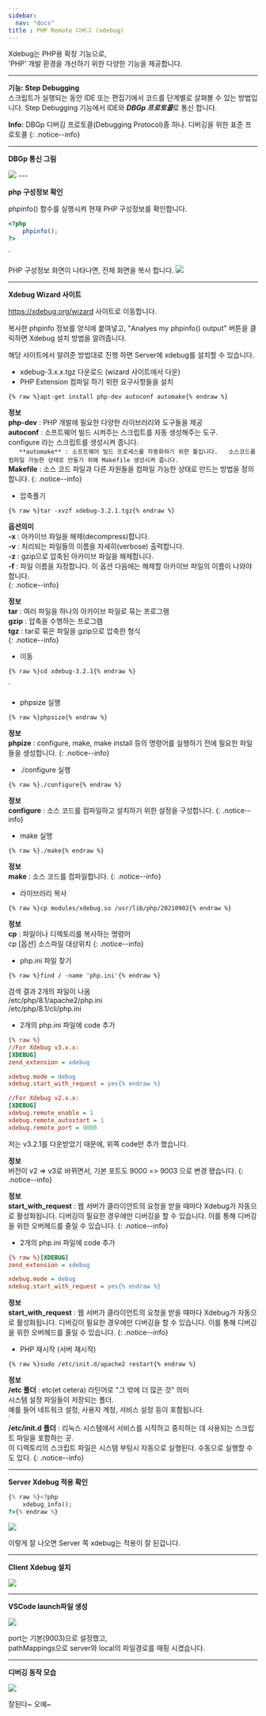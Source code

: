 ```yaml
---
sidebar:
  nav: "docs"
title : PHP Remote 디버그 (xdebug)
---
```

Xdebug는 PHP용 확장 기능으로, <br/> 'PHP' 개발 환경을 개선하기 위한 다양한 기능을 제공합니다.

***

**기능: Step Debugging**    
스크립트가 실행되는 동안 IDE 또는 편집기에서 코드를 단계별로 살펴볼 수 있는 방법입니다.
Step Debugging 기능에서 IDE와 ***DBGp 프로토콜***로 통신 합니다.

**<i class="fa fa-info-circle" aria-hidden="true"></i> Info:**
DBGp 디버깅 프로토콜(Debugging Protocol)중 하나.
디버깅을 위한 표준 프로토콜
{: .notice--info}

---
**DBGp 통신 그림**

<img src="{{ site.baseurl }}/assets/images/xdebug 통신 이미지.png">
---

**php 구성정보 확인** 

phpinfo() 함수를 실행시켜 현재 PHP 구성정보를 확인합니다.

```php
<?php
    phpinfo();
?>
```
    
`   

PHP 구성정보 화면이 나타나면, 전체 화면을 복사 합니다.
<img src="{{ site.baseurl }}/assets/images/phpinfo 이미지.png">

---
**Xdebug Wizard 사이트**

<a href="https://xdebug.org/wizard">https://xdebug.org/wizard</a> 사이트로 이동합니다.


복사한 phpinfo 정보를 양식에 붙여넣고, "Analyes my phpinfo() output" 버튼을 클릭하면
Xdebug 설치 방법을 알려줍니다.

해당 사이트에서 알려준 방법대로 진행 하면 Server에 xdebug를 설치할 수 있습니다.

+ xdebug-3.x.x.tgz 다운로드 (wizard 사이트에서 다운)
+ PHP Extension 컴파일 하기 위한 요구사항들을 설치

```
{% raw %}apt-get install php-dev autoconf automake{% endraw %}
```

**<i class="fa fa-info-circle" aria-hidden="true"></i> 정보**   
**php-dev** : PHP 개발에 필요한 다양한 라이브러리와 도구들을 제공     
**autoconf** : 소프트웨어 빌드 시켜주는 스크립트를 자동 생성해주는 도구.   
configure 라는 스크립트를 생성시켜 줍니다.    
`   
**automake** : 소프트웨어 빌드 프로세스를 자동화하기 위한 툴입니다.  
소스코드를 컴파일 가능한 상태로 만들기 위해 Makefile 생성시켜 줍니다.    
`    
**Makefile** : 소스 코드 파일과 다른 자원들을 컴파일 가능한 상태로 만드는 방법을 정의합니다.
{: .notice--info}

+ 압축풀기   

```
{% raw %}tar -xvzf xdebug-3.2.1.tgz{% endraw %}
```

**<i class="fa fa-info-circle" aria-hidden="true"></i> 옵션의미**   
**-x** : 아카이브 파일을 해제(decompress)합니다.   
**-v** : 처리되는 파일들의 이름을 자세히(verbose) 출력합니다.   
**-z** : gzip으로 압축된 아카이브 파일을 해제합니다.     
**-f** : 파일 이름을 지정합니다. 이 옵션 다음에는 해제할 아카이브 파일의 이름이 나와야 합니다.   
{: .notice--info}

**<i class="fa fa-info-circle" aria-hidden="true"></i> 정보**   
**tar** : 여러 파일을 하나의 아카이브 파일로 묶는 프로그램   
**gzip** : 압축을 수행하는 프로그램   
**tgz** : tar로 묶은 파일을 gzip으로 압축한 형식        
{: .notice--info}

+ 이동   

```
{% raw %}cd xdebug-3.2.1{% endraw %}
```
    
`    

+ phpsize 실행  

```
{% raw %}phpsize{% endraw %}
```

**<i class="fa fa-info-circle" aria-hidden="true"></i> 정보**   
**phpize** : configure, make, make install 등의 명령어를 실행하기 전에 필요한 파일들을 생성합니다.
{: .notice--info}

+ ./configure 실행

```
{% raw %}./configure{% endraw %}
```

**<i class="fa fa-info-circle" aria-hidden="true"></i> 정보**   
**configure** : 소스 코드를 컴파일하고 설치하기 위한 설정을 구성합니다.
{: .notice--info}

+ make 실행   

```
{% raw %}./make{% endraw %}
```

**<i class="fa fa-info-circle" aria-hidden="true"></i> 정보**   
**make** : 소스 코드를 컴파일합니다.
{: .notice--info}

+ 라이브러리 복사

```
{% raw %}cp modules/xdebug.so /usr/lib/php/20210902{% endraw %}
```

**<i class="fa fa-info-circle" aria-hidden="true"></i> 정보**   
**cp** : 파일이나 디렉토리를 복사하는 명령어   
cp [옵션] 소스파일 대상위치
{: .notice--info}

+ php.ini 파일 찾기

```
{% raw %}find / -name 'php.ini'{% endraw %}
```

검색 결과 2개의 파일이 나옴  
/etc/php/8.1/apache2/php.ini   
/etc/php/8.1/cli/php.ini   

+ 2개의 php.ini 파일에 code 추가

```ini
{% raw %}
//For Xdebug v3.x.x:
[XDEBUG]
zend_extension = xdebug

xdebug.mode = debug
xdebug.start_with_request = yes{% endraw %}

//For Xdebug v2.x.x:
[XDEBUG]
xdebug.remote_enable = 1
xdebug.remote_autostart = 1
xdebug.remote_port = 9000
```

저는 v3.2.1를 다운받았기 때문에, 위쪽 code만 추가 했습니다.

**<i class="fa fa-info-circle" aria-hidden="true"></i> 정보**   
버전이 v2 => v3로 바뀌면서, 기본 포트도 9000 => 9003 으로 변경 됐습니다.
{: .notice--info}

**<i class="fa fa-info-circle" aria-hidden="true"></i> 정보**   
**start_with_request** : 웹 서버가 클라이언트의 요청을 받을 때마다 Xdebug가 자동으로 활성화됩니다. 
디버깅이 필요한 경우에만 디버깅을 할 수 있습니다. 이를 통해 디버깅을 위한 오버헤드를 줄일 수 있습니다.
{: .notice--info}

+ 2개의 php.ini 파일에 code 추가

```ini
{% raw %}[XDEBUG]
zend_extension = xdebug

xdebug.mode = debug
xdebug.start_with_request = yes{% endraw %}
```

**<i class="fa fa-info-circle" aria-hidden="true"></i> 정보**   
**start_with_request** : 웹 서버가 클라이언트의 요청을 받을 때마다 Xdebug가 자동으로 활성화됩니다. 
디버깅이 필요한 경우에만 디버깅을 할 수 있습니다. 이를 통해 디버깅을 위한 오버헤드를 줄일 수 있습니다.
{: .notice--info}

+ PHP 재시작 (서버 재시작)

```
{% raw %}sudo /etc/init.d/apache2 restart{% endraw %}
```

**<i class="fa fa-info-circle" aria-hidden="true"></i> 정보**   
**/etc 폴더** : etc(et cetera) 라틴어로 "그 밖에 더 많은 것" 의미   
시스템 설정 파일들이 저장되는 폴더.   
예를 들어 네트워크 설정, 사용자 계정, 서비스 설정 등이 포함됩니다.    
`   
**/etc/init.d 폴더** : 리눅스 시스템에서 서비스를 시작하고 중지하는 데 사용되는 스크립트 파일을 포함하는 곳.   
이 디렉토리의 스크립트 파일은 시스템 부팅시 자동으로 실행된다.
수동으로 실행할 수도 있다.
{: .notice--info}

---
**Server Xdebug 적용 확인**

```php
{% raw %}<?php 
    xdebug_info();
?>{% endraw %}
```

<img src="{{ site.baseurl }}/assets/images/xdebug_info 이미지.png">

이렇게 잘 나오면 Server 쪽 xdebug는 적용이 잘 된겁니다.

---

**Client Xdebug 설치**

<img src="{{ site.baseurl }}/assets/images/vscode xdebug plugin.png">

---

**VSCode launch파일 생성**

<img src="{{ site.baseurl }}/assets/images/xdebug vscode launch 파일.png">

port는 기본(9003)으로 설정했고,    
pathMappings으로 server와 local의 파일경로를 매핑 시켰습니다.

---
**디버깅 동작 모습**

<img src="{{ site.baseurl }}/assets/images/xdebug 디버깅 모습.png">

잘된다~ 오예~


